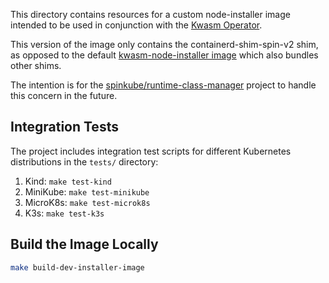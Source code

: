 This directory contains resources for a custom node-installer image
intended to be used in conjunction with the [Kwasm Operator](https://github.com/KWasm/kwasm-operator).

This version of the image only contains the containerd-shim-spin-v2 shim, as
opposed to the default [kwasm-node-installer image](https://github.com/KWasm/kwasm-node-installer)
which also bundles other shims.

The intention is for the [spinkube/runtime-class-manager](https://github.com/spinkube/runtime-class-manager)
project to handle this concern in the future.

## Integration Tests

The project includes integration test scripts for different Kubernetes distributions in the `tests/` directory:

1. Kind: `make test-kind`
2. MiniKube: `make test-minikube`
3. MicroK8s: `make test-microk8s`
4. K3s: `make test-k3s`

## Build the Image Locally

```bash
make build-dev-installer-image
```

